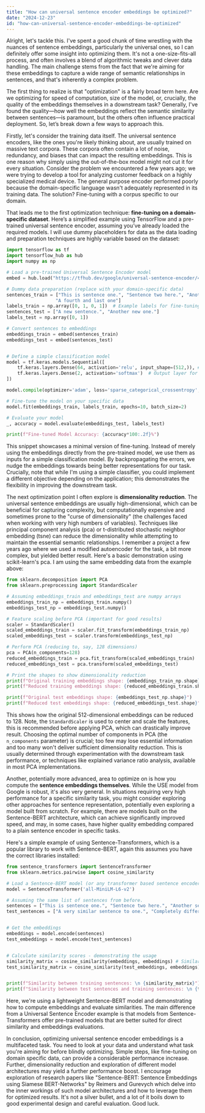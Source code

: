 ```yaml
---
title: "How can universal sentence encoder embeddings be optimized?"
date: "2024-12-23"
id: "how-can-universal-sentence-encoder-embeddings-be-optimized"
---
```


Alright, let's tackle this. I've spent a good chunk of time wrestling with the nuances of sentence embeddings, particularly the universal ones, so I can definitely offer some insight into optimizing them. It's not a one-size-fits-all process, and often involves a blend of algorithmic tweaks and clever data handling. The main challenge stems from the fact that we're aiming for these embeddings to capture a wide range of semantic relationships in sentences, and that's inherently a complex problem.

The first thing to realize is that "optimization" is a fairly broad term here. Are we optimizing for speed of computation, size of the model, or, crucially, the quality of the embeddings themselves in a downstream task? Generally, I've found the quality—how well the embeddings reflect the semantic similarity between sentences—is paramount, but the others often influence practical deployment. So, let’s break down a few ways to approach this.

Firstly, let's consider the training data itself. The universal sentence encoders, like the ones you're likely thinking about, are usually trained on massive text corpora. These corpora often contain a lot of noise, redundancy, and biases that can impact the resulting embeddings. This is one reason why simply using the out-of-the-box model might not cut it for every situation. Consider the problem we encountered a few years ago; we were trying to develop a tool for analyzing customer feedback on a highly specialized medical device. The general purpose encoder performed poorly because the domain-specific language wasn't adequately represented in its training data. The solution? Fine-tuning with a corpus specific to our domain.

That leads me to the first optimization technique: **fine-tuning on a domain-specific dataset**. Here’s a simplified example using TensorFlow and a pre-trained universal sentence encoder, assuming you’ve already loaded the required models. I will use dummy placeholders for data as the data loading and preparation techniques are highly variable based on the dataset:

```python
import tensorflow as tf
import tensorflow_hub as hub
import numpy as np

# Load a pre-trained Universal Sentence Encoder model
embed = hub.load("https://tfhub.dev/google/universal-sentence-encoder/4")

# Dummy data preparation (replace with your domain-specific data)
sentences_train = ["This is sentence one.", "Sentence two here.", "Another sentence for training.",
                  "A fourth and last one"]
labels_train = np.array([0, 1, 0, 1])  # Example labels for fine-tuning
sentences_test = ["A new sentence.", "Another new one."]
labels_test = np.array([0, 1])

# Convert sentences to embeddings
embeddings_train = embed(sentences_train)
embeddings_test = embed(sentences_test)


# Define a simple classification model
model = tf.keras.models.Sequential([
    tf.keras.layers.Dense(64, activation='relu', input_shape=(512,)), # Assuming USE dimension is 512
    tf.keras.layers.Dense(2, activation='softmax')  # Output layer for binary classification
])

model.compile(optimizer='adam', loss='sparse_categorical_crossentropy', metrics=['accuracy'])

# Fine-tune the model on your specific data
model.fit(embeddings_train, labels_train, epochs=10, batch_size=2)

# Evaluate your model
_, accuracy = model.evaluate(embeddings_test, labels_test)

print(f"Fine-tuned Model Accuracy: {accuracy*100:.2f}%")
```

This snippet showcases a minimal version of fine-tuning. Instead of merely using the embeddings directly from the pre-trained model, we use them as inputs for a simple classification model. By backpropagating the errors, we nudge the embeddings towards being better representations for our task. Crucially, note that while I'm using a simple classifier, you could implement a different objective depending on the application; this demonstrates the flexibility in improving the downstream task.

The next optimization point I often explore is **dimensionality reduction**. The universal sentence embeddings are usually high-dimensional, which can be beneficial for capturing complexity, but computationally expensive and sometimes prone to the "curse of dimensionality" (the challenges faced when working with very high numbers of variables). Techniques like principal component analysis (pca) or t-distributed stochastic neighbor embedding (tsne) can reduce the dimensionality while attempting to maintain the essential semantic relationships. I remember a project a few years ago where we used a modified autoencoder for the task, a bit more complex, but yielded better result. Here's a basic demonstration using scikit-learn's pca. I am using the same embedding data from the example above:

```python
from sklearn.decomposition import PCA
from sklearn.preprocessing import StandardScaler

# Assuming embeddings_train and embeddings_test are numpy arrays
embeddings_train_np = embeddings_train.numpy()
embeddings_test_np = embeddings_test.numpy()

# Feature scaling before PCA (important for good results)
scaler = StandardScaler()
scaled_embeddings_train = scaler.fit_transform(embeddings_train_np)
scaled_embeddings_test = scaler.transform(embeddings_test_np)

# Perform PCA (reducing to, say, 128 dimensions)
pca = PCA(n_components=128)
reduced_embeddings_train = pca.fit_transform(scaled_embeddings_train)
reduced_embeddings_test = pca.transform(scaled_embeddings_test)

# Print the shapes to show dimensionality reduction
print(f"Original training embeddings shape: {embeddings_train_np.shape}")
print(f"Reduced training embeddings shape: {reduced_embeddings_train.shape}")

print(f"Original test embeddings shape: {embeddings_test_np.shape}")
print(f"Reduced test embeddings shape: {reduced_embeddings_test.shape}")
```

This shows how the original 512-dimensional embeddings can be reduced to 128. Note, the `StandardScaler` is used to center and scale the features, this is recommended before applying PCA, which can drastically improve result. Choosing the optimal number of components in PCA (the `n_components` parameter) is crucial; too few may lose essential information and too many won't deliver sufficient dimensionality reduction. This is usually determined through experimentation with the downstream task performance, or techniques like explained variance ratio analysis, available in most PCA implementations.

Another, potentially more advanced, area to optimize on is how you compute the **sentence embeddings themselves**. While the USE model from Google is robust, it's also very general. In situations requiring very high performance for a specific similarity task, you might consider exploring other approaches for sentence representation, potentially even exploring a model built from scratch. For example, there are models built on the Sentence-BERT architecture, which can achieve significantly improved speed, and may, in some cases, have higher quality embedding compared to a plain sentence encoder in specific tasks.

Here's a simple example of using Sentence-Transformers, which is a popular library to work with Sentence-BERT, again this assumes you have the correct libraries installed:

```python
from sentence_transformers import SentenceTransformer
from sklearn.metrics.pairwise import cosine_similarity

# Load a Sentence-BERT model (or any transformer based sentence encoder)
model = SentenceTransformer('all-MiniLM-L6-v2')

# Assuming the same list of sentences from before.
sentences = ["This is sentence one.", "Sentence two here.", "Another sentence for training."]
test_sentences = ["A very similar sentence to one.", "Completely different"]


# Get the embeddings
embeddings = model.encode(sentences)
test_embeddings = model.encode(test_sentences)


# Calculate similarity scores - demonstrating the usage
similarity_matrix = cosine_similarity(embeddings, embeddings) # Similarity between training sentences
test_similarity_matrix = cosine_similarity(test_embeddings, embeddings) # Similarity between test and training sentences


print(f"Similarity between training sentences: \n {similarity_matrix}")
print(f"Similarity between test sentences and training sentences: \n {test_similarity_matrix}")
```
Here, we're using a lightweight Sentence-BERT model and demonstrating how to compute embeddings and evaluate similarities. The main difference from a Universal Sentence Encoder example is that models from Sentence-Transformers offer pre-trained models that are better suited for direct similarity and embeddings evaluations.

In conclusion, optimizing universal sentence encoder embeddings is a multifaceted task. You need to look at your data and understand what task you're aiming for before blindly optimizing. Simple steps, like fine-tuning on domain specific data, can provide a considerable performance increase. Further, dimensionality reduction and exploration of different model architectures may yield a further performance boost. I encourage exploration of research papers like "Sentence-BERT: Sentence Embeddings using Siamese BERT-Networks" by Reimers and Gurevych which delve into the inner workings of such model architectures and how to leverage them for optimized results. It's not a silver bullet, and a lot of it boils down to good experimental design and careful evaluation. Good luck.
